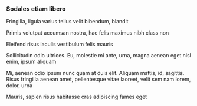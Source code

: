 ### Sodales etiam libero

Fringilla, ligula varius tellus velit bibendum, blandit

Primis volutpat accumsan nostra, hac felis maximus nibh class non

Eleifend risus iaculis vestibulum felis mauris

Sollicitudin odio ultrices. Eu, molestie mi ante, urna, magna aenean eget nisl enim, ipsum aliquam

Mi, aenean odio ipsum nunc quam at duis elit. Aliquam mattis, id, sagittis. Risus fringilla aenean amet, pellentesque vitae laoreet, velit sem nam lorem, dolor, urna

Mauris, sapien risus habitasse cras adipiscing fames eget


